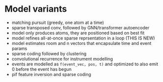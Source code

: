 # Model variants

- matching pursuit (greedy, one atom at a time)
- sparse transposed conv, followed by GNN/transformer autoencoder
- model only produces atoms, they are positioned based on best fit
- model refines all-at-once sparse reprsentation in a loop (THIS IS NEW)
- model estimates room and n vectors that encapsulate time and event params
- sparse coding followed by clustering
- convolutional recurrence for instrument modelling
- events are modelled as `f(event_vec, pos, t)` and optimized to also emit 0 before the event has begun
- pif feature inversion and sparse coding
